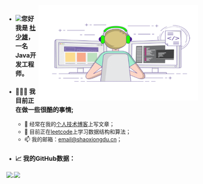 <img align="right" alt="GIF" src="https://raw.githubusercontent.com/shaoxiongdu/ShaoxiongDu/main/coding.gif"  width="420" height="250" />

- ### <img src="https://media.giphy.com/media/hvRJCLFzcasrR4ia7z/giphy.gif" width="25px">您好 我是 <a href="http://www.shaoxiongdu.cn" target="_blank">杜少雄</a>，一名Java开发工程师。
- ### 👨🏻‍💻 我目前正在做一些很酷的事情;
  - 📝 经常在我的<a href="http://www.shaoxiongdu.cn" target="_blank">个人技术博客</a>上写文章；
  - 🚀 目前正在<a href="https://leetcode-cn.com/u/shaoxiongdu" target="_blank">leetcode</a>上学习数据结构和算法；
  - 📫 我的邮箱：<a target="_blank" href="mailto:email@shaoxiongdu.cn" >email@shaoxiongdu.cn；</a>

- ### 📈 我的GitHub数据：
<a href="https://github-readme-stats.vercel.app/api?cache_seconds=1800&username=shaoxiongdu">
  <img align="center" src="https://github-readme-stats.vercel.app/api?hide_title=true&cache_seconds=1800&username=shaoxiongdu&hide_border=false&show_icons=true&include_all_commits=true&count_private=true&theme=buefy&locale=cn&line_height=20" />
</a>
<a href="https://github-readme-stats.vercel.app/api/top-langs/?layout=compact&username=shaoxiongdu">
  <img align="center" src="https://github-readme-stats.vercel.app/api/top-langs/?layout=compact&username=shaoxiongdu&hide_title=true&hide_border=false&line_height=20&theme=flag-india&locale=cn" />
</a>
